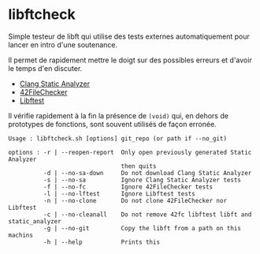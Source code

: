# libftcheck

Simple testeur de libft qui utilise des tests externes automatiquement pour lancer en intro d'une soutenance.

Il permet de rapidement mettre le doigt sur des possibles erreurs et d'avoir le temps d'en discuter.

* [Clang Static Analyzer](https://clang-analyzer.llvm.org/)
* [42FileChecker](https://github.com/jgigault/42FileChecker)
* [Libftest](https://github.com/jtoty/Libftest)

Il vérifie rapidement à la fin la présence de `(void)` qui, en dehors de prototypes de fonctions, sont souvent utilisés de façon erronée.

```
Usage : libftcheck.sh [options] git_repo (or path if --no_git)

options : -r | --reopen-report  Only open previously generated Static Analyzer
                                then quits
          -d | --no-sa-down     Do not download Clang Static Analyzer
          -s | --no-sa          Ignore Clang Static Analyzer tests
          -f | --no-fc          Ignore 42FileChecker tests
          -l | --no-lftest      Ignore Libftest tests
          -n | --no-clone       Do not clone 42FileChecker nor Libftest
          -c | --no-cleanall    Do not remove 42fc libftest libft and static_analyzer
          -g | --no-git         Copy the libft from a path on this machins
          -h | --help           Prints this
```
